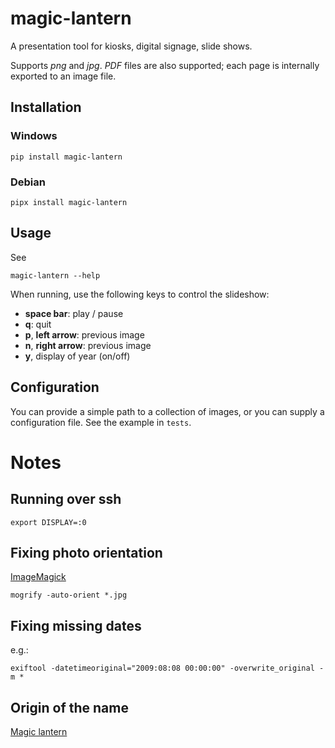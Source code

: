 # magic-lantern
A presentation tool for kiosks, digital signage, slide shows.

Supports *png* and *jpg*.  *PDF* files are also supported; each page is internally exported to an image file.
## Installation

### Windows
```
pip install magic-lantern
```

### Debian

```
pipx install magic-lantern
```

## Usage

See 

```
magic-lantern --help
```

When running, use the following keys to control the slideshow:
- **space bar**: play / pause
- **q**: quit
- **p**, **left arrow**: previous image
- **n**, **right arrow**: previous image
- **y**, display of year (on/off)

## Configuration 
You can provide a simple path to a collection of images, or you can supply a configuration file.  See the example in `tests`.  


# Notes

## Running over ssh
```
export DISPLAY=:0
```

## Fixing photo orientation 
[ImageMagick](https://imagemagick.org/script/mogrify.php)

```
mogrify -auto-orient *.jpg
```

## Fixing missing dates
e.g.: 

```
exiftool -datetimeoriginal="2009:08:08 00:00:00" -overwrite_original -m *
```

## Origin of the name
[Magic lantern](https://en.wikipedia.org/wiki/Magic_lantern)